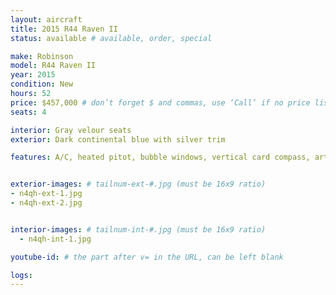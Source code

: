 ```yaml
---
layout: aircraft
title: 2015 R44 Raven II
status: available # available, order, special

make: Robinson
model: R44 Raven II
year: 2015
condition: New
hours: 52
price: $457,000 # don’t forget $ and commas, use ‘Call’ if no price listed
seats: 4

interior: Gray velour seats
exterior: Dark continental blue with silver trim

features: A/C, heated pitot, bubble windows, vertical card compass, artificial horizon, Kannad 406 ELT. Will export!


exterior-images: # tailnum-ext-#.jpg (must be 16x9 ratio)
- n4qh-ext-1.jpg
- n4qh-ext-2.jpg


interior-images: # tailnum-int-#.jpg (must be 16x9 ratio)
  - n4qh-int-1.jpg

youtube-id: # the part after v= in the URL, can be left blank

logs:
---
```

